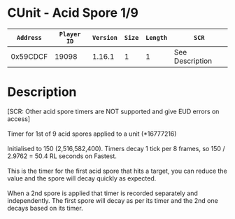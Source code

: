# CUnit - Acid Spore 1/9

| `Address` | `Player ID` | `Version` | `Size` | `Length` | `SCR` |
| ---------- | ----------- | --------- | ------ | -------- | ---- |
| 0x59CDCF | 19098 | 1.16.1 | 1 | 1 | See Description |

# Description

[SCR: Other acid spore timers are NOT supported and give EUD errors on access]<br><br>Timer for 1st of 9 acid spores applied to a unit (*16777216)<br><br>Initialised to 150 (2,516,582,400). Timers decay 1 tick per 8 frames, so 150 / 2.9762 = 50.4 RL seconds on Fastest.<br><br>This is the timer for the first acid spore that hits a target, you can reduce the value and the spore will decay quickly as expected.<br><br>When a 2nd spore is applied that timer is recorded separately and independently. The first spore will decay as per its timer and the 2nd one decays based on its timer.
